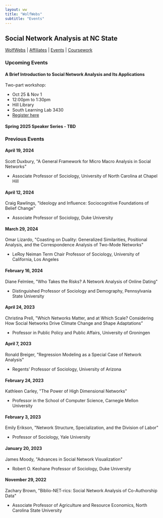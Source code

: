 ```yaml
---
layout: ww
title: "WolfWebs"
subtitle: "Events"
---
```

## Social Network Analysis at NC State

[WolfWebs](/WolfWebs/) | [Affiliates](/WolfWebs/affiliates.html) | [Events](/WolfWebs/events.html) | [Coursework](/WolfWebs/coursework.html) 

### Upcoming Events
#### A Brief Introduction to Social Network Analysis and Its Applications
Two-part workshop: 
 - Oct 25 & Nov 1
 - 12:00pm to 1:30pm
 - Hill Library
 - South Learning Lab 3430
 - [Register here](https://www.lib.ncsu.edu/events/series/peer-scholars)

#### Spring 2025 Speaker Series - TBD


### Previous Events

#### April 19, 2024
Scott Duxbury, "A General Framework for Micro Macro Analysis in Social Networks"
 - Associate Professor of Sociology, University of North Carolina at Chapel Hill

#### April 12, 2024
Craig Rawlings, "Ideology and Influence: Sociocognitive Foundations of Belief Change"
 - Associate Professor of Sociology, Duke University

#### March 29, 2024
Omar Lizardo, "Coasting on Duality: Generalized Similarities, Positional Analysis, and the Correspondence Analysis of Two-Mode Networks"
 - LeRoy Neiman Term Chair Professor of Sociology, University of California, Los Angeles

#### February 16, 2024
Diane Felmlee, "Who Takes the Risks? A Network Analysis of Online Dating"
 - Distinguished Professor of Sociology and Demography, Pennsylvania State University


#### April 24, 2023
Christina Prell, "Which Networks Matter, and at Which Scale? Considering How Social Networks Drive Climate Change and Shape Adaptations”
 - Professor in Public Policy and Public Affairs, University of Groningen

#### April 7, 2023
Ronald Breiger, "Regression Modeling as a Special Case of Network Analysis"
 - Regents’ Professor of Sociology, University of Arizona

#### February 24, 2023
Kathleen Carley, "The Power of High Dimensional Networks"
 - Professor in the School of Computer Science, Carnegie Mellon University

#### February 3, 2023
Emily Erikson, "Network Structure, Specialization, and the Division of Labor"
 - Professor of Sociology, Yale University

#### January 20, 2023
James Moody, "Advances in Social Network Visualization"
 - Robert O. Keohane Professor of Sociology, Duke University

#### November 29, 2022
Zachary Brown, "Biblio-NET-rics: Social Network Analysis of Co-Authorship Data"
 - Associate Professor of Agriculture and Resource Economics, North Carolina State University
